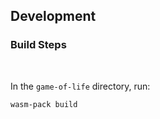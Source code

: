 ## Development

### Build Steps

<br>

In the  `game-of-life` directory, run:

```
wasm-pack build
```